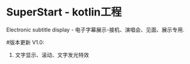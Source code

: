 # SuperStart - kotlin工程
Electronic subtitle display - 电子字幕展示-接机、演唱会、见面、展示专用.

#版本更新
V1.0:
1. 文字显示、滚动、文字发光特效
